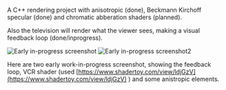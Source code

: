 A C++ rendering project with anisotropic (done), Beckmann Kirchoff specular (done) and chromatic abberation shaders (planned).

Also the television will render what the viewer sees, making a visual feedback loop (done/inprogress).

![Early in-progress screenshot](http://www.tomcollingwood.co.uk/wp-content/uploads/2017/03/Screen-Shot-2017-03-29-at-23.56.39-768x574.png)
![Early in-progress screenshot2](http://www.tomcollingwood.co.uk/wp-content/uploads/2017/03/Screen-Shot-2017-03-29-at-23.56.50-768x576.png)

Here are two early work-in-progress screenshot, showing the feedback loop, VCR shader (used [https://www.shadertoy.com/view/ldjGzV](https://www.shadertoy.com/view/ldjGzV) )  and some anistropic elements.
